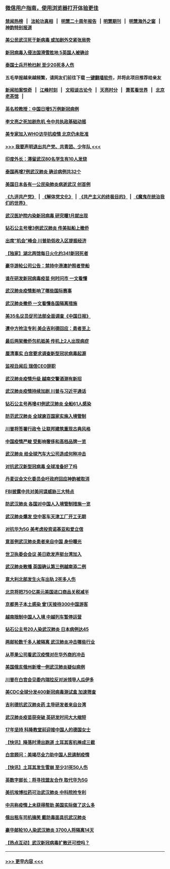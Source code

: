 ### [微信用户指南，使用浏览器打开体验更佳](https://github.com/gfw-breaker/banned-news1/blob/master/indexes/wechat-guide.md?t=0)
#### [禁闻热榜](热点新闻.md?t=0)  &nbsp;&nbsp;|&nbsp;&nbsp; [法轮功真相](https://github.com/gfw-breaker/truth/blob/master/README.md?t=0) &nbsp;&nbsp;|&nbsp;&nbsp; [明慧二十周年报告](https://github.com/gfw-breaker/mh-reports/blob/master/README.md?t=0) &nbsp;&nbsp;|&nbsp;&nbsp;[明慧期刊](https://github.com/gfw-breaker/mh-qikan) &nbsp;&nbsp;|&nbsp;&nbsp; [明慧海外之窗](https://github.com/gfw-breaker/mh-news/blob/master/README.md?t=0) &nbsp;&nbsp;|&nbsp;&nbsp; [神韵特别报道](https://github.com/gfw-breaker/mh-news/blob/master/shenyun.md?t=0)
#### [美公民武汉死于新病毒 或加剧外交紧张局势](../pages/nsc418/n11854331.md?t=02090722) 
#### [新冠病毒入侵法国滑雪胜地 5英国人被确诊](../pages/nsc418/n11854307.md?t=02090722) 
#### [泰国士兵开枪扫射 至少20死多人伤](../pages/nsc418/n11854276.md?t=02090722) 
#### 五毛举报越来越频繁，请网友们前往下载 [一键翻墙软件](https://github.com/gfw-breaker/ssr-accounts)，并将此项目推荐给亲友
#### [新闻拍案惊奇](https://github.com/gfw-breaker/banned-news1/blob/master/pages/link4.md) &nbsp;&nbsp;|&nbsp;&nbsp; [江峰时刻](https://github.com/gfw-breaker/banned-news1/blob/master/pages/link4.md) &nbsp;&nbsp;|&nbsp;&nbsp; [文昭谈古论今](https://github.com/gfw-breaker/banned-news1/blob/master/pages/link4.md) &nbsp;&nbsp;|&nbsp;&nbsp; [天亮时分](https://github.com/gfw-breaker/banned-news1/blob/master/pages/link4.md) &nbsp;&nbsp;|&nbsp;&nbsp; [萧茗看世界](https://github.com/gfw-breaker/banned-news1/blob/master/pages/link4.md) &nbsp;&nbsp;|&nbsp;&nbsp; [北京老茶馆](https://github.com/gfw-breaker/banned-news1/blob/master/pages/link4.md) &nbsp;&nbsp;|&nbsp;&nbsp; 
#### [英名校教授：中国日增5万例新冠病例](../pages/nsc418/n11854174.md?t=02090722) 
#### [李文亮之死加剧危机 令中共执政基础动摇](../pages/nsc418/n11854003.md?t=02090722) 
#### [美专家加入WHO访华抗疫情 北京仍未批准](../pages/nsc418/n11854043.md?t=02090722) 
#### [>>> 我要声明退出共产党、共青团、少年队 <<<](https://github.com/begood0513/goodnews/blob/master/quit/letter.md) 
#### [印度外长：滞留武汉80名学生有10人发烧](../pages/nsc418/n11853821.md?t=02090722) 
#### [泰国再增7例武汉肺炎 确诊病例共32个](../pages/nsc418/n11853808.md?t=02090722) 
#### [美国日本各有一公民染肺炎病逝武汉 创首例](../pages/nsc418/n11853509.md?t=02090722) 
#### [《九评共产党》](https://github.com/begood0513/9ping.md/blob/master/README.md) &nbsp;|&nbsp; [《解体党文化》](../../../../jtdwh.md/blob/master/README.md)  &nbsp;|&nbsp; [《共产主义的终极目的》](../../../../gczydzjmd.md/blob/master/README.md) &nbsp;|&nbsp; [《魔鬼在统治我们的世界》](../../../../mgztzwmdsj.md/blob/master/README.md) 
#### [武汉医护院内染新冠病毒 研究曝1月就出现](../pages/nsc418/n11852928.md?t=02090722) 
#### [钻石公主号增3例武汉肺炎 传美拟船上撤侨](../pages/nsc418/n11853240.md?t=02090722) 
#### [出席“机会”峰会 川普助低收入区提振经济](../pages/nsc418/n11853232.md?t=02090722) 
#### [【独家】湖北两馆每日火化约341新冠死者](../pages/nsc418/n11845444.md?t=02090722) 
#### [豪华游轮公司公告：禁持中港澳护照者登船](../pages/nsc418/n11852761.md?t=02090722) 
#### [谁在研发新冠病毒疫苗 何时问市 一文看懂](../pages/nsc418/n11852840.md?t=02090722) 
#### [武汉肺炎疫情影响了哪些国际赛事](../pages/nsc418/n11852441.md?t=02090722) 
#### [武汉肺炎撤侨 一文看懂各国隔离措施](../pages/nsc418/n11844216.md?t=02090722) 
#### [美35名议员促司法部全面调查《中国日报》](../pages/nsc418/n11852435.md?t=02090722) 
#### [遭中方抢注专利 美企吉利德回应：患者至上](../pages/nsc418/n11852037.md?t=02090722) 
#### [最后两架撤侨包机抵美 传机上2人出现病症](../pages/nsc418/n11852173.md?t=02090722) 
#### [厘清事实 白宫要求调查新型冠状病毒起源](../pages/nsc418/n11852106.md?t=02090722) 
#### [监视丑闻后 瑞信CEO辞职](../pages/nsc418/n11852127.md?t=02090722) 
#### [武汉肺炎疫情升级 越南交警酒测有新招](../pages/nsc418/n11851632.md?t=02090722) 
#### [武汉肺炎疫情持续加剧 川普与习近平通话](../pages/nsc418/n11851613.md?t=02090722) 
#### [钻石公主号再增41例武汉肺炎 全船61人感染](../pages/nsc418/n11850401.md?t=02090722) 
#### [防范武汉肺炎 全球逾百国家实施入境管制](../pages/nsc418/n11850557.md?t=02090722) 
#### [川普将签署行政令 让联邦建筑重现古典风格](../pages/nsc418/n11850654.md?t=02090722) 
#### [中国疫情严峻 受影响奢侈和高档品牌一览](../pages/nsc418/n11850319.md?t=02090722) 
#### [武汉肺炎 给全球汽车大公司造成何种冲击](../pages/nsc418/n11850056.md?t=02090722) 
#### [对抗武汉新型冠病毒 全球准备好了吗](../pages/nsc418/n11850142.md?t=02090722) 
#### [丹麦议会文化委员会吁政府回应神韵被取消](../pages/nsc418/n11849312.md?t=02090722) 
#### [FBI披露中共对美间谍威胁三大特点](../pages/nsc418/n11849700.md?t=02090722) 
#### [防武汉肺炎 各国对中国人入境管制措施一览](../pages/nsc418/n11838726.md?t=02090722) 
#### [武汉肺炎爆发 空中客车天津工厂开工无期](../pages/nsc418/n11849634.md?t=02090722) 
#### [对抗华为5G 美考虑投资诺基亚和爱立信](../pages/nsc418/n11849510.md?t=02090722) 
#### [意首例武汉肺炎患者来自中国 身份曝光](../pages/nsc418/n11849454.md?t=02090722) 
#### [世卫执委会会议 美日欧发声挺台湾加入](../pages/nsc418/n11849433.md?t=02090722) 
#### [武汉肺炎散播 英国确认第三例越南添二例](../pages/nsc418/n11849439.md?t=02090722) 
#### [意大利北部发生火车出轨 2死多人伤](../pages/nsc418/n11848999.md?t=02090722) 
#### [北京将把750亿美元美国进口商品关税减半](../pages/nsc418/n11848896.md?t=02090722) 
#### [京都男子本土感染 曾1天接待300中国游客](../pages/nsc418/n11848641.md?t=02090722) 
#### [越南限制中国人入境 中越列车暂停运营](../pages/nsc418/n11847844.md?t=02090722) 
#### [钻石公主号20人染武汉肺炎 日本病例达45](../pages/nsc418/n11847823.md?t=02090722) 
#### [两邮轮数千多人被隔离 武汉肺炎冲击哪些行业](../pages/nsc418/n11847456.md?t=02090722) 
#### [从苹果公司看武汉疫情对在华外商的冲击](../pages/nsc418/n11847586.md?t=02090722) 
#### [美国俄亥俄州新增一例武汉肺炎疑似病例](../pages/nsc418/n11847714.md?t=02090722) 
#### [川普在白宫会见委内瑞拉反对派领导人瓜伊多](../pages/nsc418/n11847391.md?t=02090722) 
#### [美CDC全球分发400新冠病毒测试盒 加速筛查](../pages/nsc418/n11847260.md?t=02090722) 
#### [吉利德抗武汉肺炎药 主导研发者来自台湾](../pages/nsc418/n11847064.md?t=02090722) 
#### [武汉肺炎疫苗获突破 英研发时间大大缩短](../pages/nsc418/n11846915.md?t=02090722) 
#### [17年坚持 科隆教堂前迎接中国人的德国女士](../pages/nsc418/n11846781.md?t=02090722) 
#### [【快讯】降落时滑出跑道 土耳其客机摔成三截](../pages/nsc418/n11847021.md?t=02090722) 
#### [白宫顾问：美竭尽全力助中国人民遏制疫情](../pages/nsc418/n11846756.md?t=02090722) 
#### [【快讯】土耳其发生雪崩 至少31死50人伤](../pages/nsc418/n11846680.md?t=02090722) 
#### [英数字部长：将寻找盟友合作 取代华为5G](../pages/nsc418/n11846485.md?t=02090722) 
#### [美抗埃博拉药可治武汉肺炎 中科院抢专利](../pages/nsc418/n11846409.md?t=02090722) 
#### [中共称疫情上未获得帮助 美国实际做了这么多](../pages/nsc418/n11846008.md?t=02090722) 
#### [俄出租车司机搞笑 戴防毒面具抗武汉肺炎](../pages/nsc418/n11845703.md?t=02090722) 
#### [豪华邮轮10人染武汉肺炎 3700人将隔离14天](../pages/nsc418/n11845543.md?t=02090722) 
#### [【热点互动】武汉新冠病毒扩散还可控吗？](../pages/nsc418/n11844750.md?t=02090722) 

----
#### [ >>> 更早内容 <<< ](../indexes/nsc418-earlier.md)
